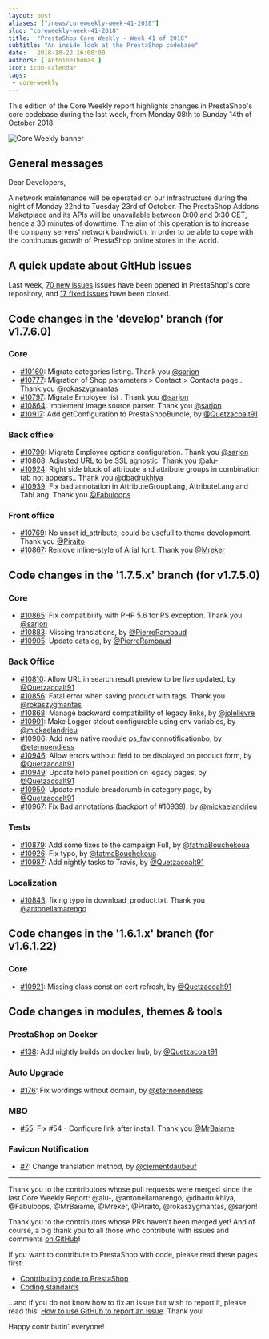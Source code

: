 ```yaml
---
layout: post
aliases: ["/news/coreweekly-week-41-2018"]
slug: "coreweekly-week-41-2018"
title:  "PrestaShop Core Weekly - Week 41 of 2018"
subtitle: "An inside look at the PrestaShop codebase"
date:   2018-10-22 16:00:00
authors: [ AntoineThomas ]
icon: icon-calendar
tags:
 - core-weekly
---
```


This edition of the Core Weekly report highlights changes in PrestaShop's core codebase during the last week, from Monday 08th to Sunday 14th of October 2018.

![Core Weekly banner](/assets/images/2017/04/core_weekly_banner.jpg)


## General messages

Dear Developers,

A network maintenance will be operated on our infrastructure during the night of Monday 22nd to Tuesday 23rd of October. The PrestaShop Addons Maketplace and its APIs will be unavailable between 0:00 and 0:30 CET, hence a 30 minutes of downtime.
The aim of this operation is to increase the company servers' network bandwidth, in order to be able to cope with the continuous growth of PrestaShop online stores in the world.


## A quick update about GitHub issues

Last week, [70 new issues](https://github.com/PrestaShop/PrestaShop/issues?utf8=%E2%9C%93&q=is:issue+created:2018-10-08..2018-10-14)  issues have been opened in PrestaShop's core repository, and [17 fixed issues](https://github.com/PrestaShop/PrestaShop/issues?utf8=%E2%9C%93&q=is:issue+label:fixed+closed:2018-10-08..2018-10-14) have been closed.

## Code changes in the 'develop' branch (for v1.7.6.0)

### Core

* [#10160](https://github.com/PrestaShop/PrestaShop/pull/10160): Migrate categories listing. Thank you [@sarjon](https://github.com/sarjon)
* [#10777](https://github.com/PrestaShop/PrestaShop/pull/10777): Migration of Shop parameters > Contact > Contacts page.. Thank you [@rokaszygmantas](https://github.com/rokaszygmantas)
* [#10797](https://github.com/PrestaShop/PrestaShop/pull/10797): Migrate Employee list . Thank you [@sarjon](https://github.com/sarjon)
* [#10864](https://github.com/PrestaShop/PrestaShop/pull/10864): Implement image source parser. Thank you [@sarjon](https://github.com/sarjon)
* [#10917](https://github.com/PrestaShop/PrestaShop/pull/10917): Add getConfiguration to PrestaShopBundle, by [@Quetzacoalt91](https://github.com/Quetzacoalt91)


### Back office

* [#10790](https://github.com/PrestaShop/PrestaShop/pull/10790): Migrate Employee options configuration. Thank you [@sarjon](https://github.com/sarjon)
* [#10808](https://github.com/PrestaShop/PrestaShop/pull/10808): Adjusted URL to be SSL agnostic. Thank you [@alu-](https://github.com/alu-)
* [#10924](https://github.com/PrestaShop/PrestaShop/pull/10924): Right side block of attribute and attribute groups in combination tab not appears.. Thank you [@dbadrukhiya](https://github.com/dbadrukhiya)
* [#10939](https://github.com/PrestaShop/PrestaShop/pull/10939): Fix bad annotation in AttributeGroupLang, AttributeLang and TabLang. Thank you [@Fabuloops](https://github.com/Fabuloops)


### Front office

* [#10769](https://github.com/PrestaShop/PrestaShop/pull/10769): No unset id_attribute, could be usefull to theme development. Thank you [@Piraito](https://github.com/Piraito)
* [#10867](https://github.com/PrestaShop/PrestaShop/pull/10867): Remove inline-style of Arial font. Thank you [@Mreker](https://github.com/Mreker)


## Code changes in the '1.7.5.x' branch (for v1.7.5.0)

### Core

* [#10865](https://github.com/PrestaShop/PrestaShop/pull/10865): Fix compatibility with PHP 5.6 for PS exception. Thank you [@sarjon](https://github.com/sarjon)
* [#10883](https://github.com/PrestaShop/PrestaShop/pull/10883): Missing translations, by [@PierreRambaud](https://github.com/PierreRambaud)
* [#10905](https://github.com/PrestaShop/PrestaShop/pull/10905): Update catalog, by [@PierreRambaud](https://github.com/PierreRambaud)


### Back Office

* [#10810](https://github.com/PrestaShop/PrestaShop/pull/10810): Allow URL in search result preview to be live updated, by [@Quetzacoalt91](https://github.com/Quetzacoalt91)
* [#10856](https://github.com/PrestaShop/PrestaShop/pull/10856): Fatal error when saving product with tags. Thank you [@rokaszygmantas](https://github.com/rokaszygmantas)
* [#10868](https://github.com/PrestaShop/PrestaShop/pull/10868): Manage backward compatibility of legacy links, by [@jolelievre](https://github.com/jolelievre)
* [#10901](https://github.com/PrestaShop/PrestaShop/pull/10901): Make Logger stdout configurable using env variables, by [@mickaelandrieu](https://github.com/mickaelandrieu)
* [#10906](https://github.com/PrestaShop/PrestaShop/pull/10906): Add new native module ps_faviconnotificationbo, by [@eternoendless](https://github.com/eternoendless)
* [#10946](https://github.com/PrestaShop/PrestaShop/pull/10946): Allow errors without field to be displayed on product form, by [@Quetzacoalt91](https://github.com/Quetzacoalt91)
* [#10949](https://github.com/PrestaShop/PrestaShop/pull/10949): Update help panel position on legacy pages, by [@Quetzacoalt91](https://github.com/Quetzacoalt91)
* [#10950](https://github.com/PrestaShop/PrestaShop/pull/10950): Update module breadcrumb in category page, by [@Quetzacoalt91](https://github.com/Quetzacoalt91)
* [#10967](https://github.com/PrestaShop/PrestaShop/pull/10967): Fix Bad annotations (backport of #10939), by [@mickaelandrieu](https://github.com/mickaelandrieu)


### Tests

* [#10879](https://github.com/PrestaShop/PrestaShop/pull/10879): Add some fixes to the campaign Full, by [@fatmaBouchekoua](https://github.com/fatmaBouchekoua)
* [#10926](https://github.com/PrestaShop/PrestaShop/pull/10926): Fix typo, by [@fatmaBouchekoua](https://github.com/fatmaBouchekoua)
* [#10987](https://github.com/PrestaShop/PrestaShop/pull/10987): Add nightly tasks to Travis, by [@Quetzacoalt91](https://github.com/Quetzacoalt91)


### Localization

* [#10843](https://github.com/PrestaShop/PrestaShop/pull/10843): fixing typo in download_product.txt. Thank you [@antonellamarengo](https://github.com/antonellamarengo)


##  Code changes in the '1.6.1.x' branch (for v1.6.1.22)

### Core

* [#10921](https://github.com/PrestaShop/PrestaShop/pull/10921): Missing class const on cert refresh, by [@Quetzacoalt91](https://github.com/Quetzacoalt91)


## Code changes in modules, themes & tools

### PrestaShop on Docker

* [#138](https://github.com/PrestaShop/docker/pull/138): Add nightly builds on docker hub, by [@Quetzacoalt91](https://github.com/Quetzacoalt91)


### Auto Upgrade


* [#176](https://github.com/PrestaShop/autoupgrade/pull/176): Fix wordings without domain, by [@eternoendless](https://github.com/eternoendless)


### MBO

* [#55](https://github.com/PrestaShop/ps_mbo/pull/55): Fix #54 - Configure link after install. Thank you [@MrBaiame](https://github.com/MrBaiame)


### Favicon Notification

* [#7](https://github.com/PrestaShop/ps_faviconnotificationbo/pull/7): Change translation method, by [@clementdaubeuf](https://github.com/clementdaubeuf)

<hr />

Thank you to the contributors whose pull requests were merged since the last Core Weekly Report: @alu-, @antonellamarengo, @dbadrukhiya, @Fabuloops, @MrBaiame, @Mreker, @Piraito, @rokaszygmantas, @sarjon!

Thank you to the contributors whose PRs haven't been merged yet! And of course, a big thank you to all those who contribute with issues and comments [on GitHub](https://github.com/PrestaShop/PrestaShop)!

If you want to contribute to PrestaShop with code, please read these pages first:

 * [Contributing code to PrestaShop](https://devdocs.prestashop.com/1.7/contribute/contribution-guidelines/)
 * [Coding standards](https://devdocs.prestashop.com/1.7/development/coding-standards/)

...and if you do not know how to fix an issue but wish to report it, please read this: [How to use GitHub to report an issue](https://devdocs.prestashop.com/1.7/contribute/contribute-reporting-issues/). Thank you!

Happy contributin' everyone!
